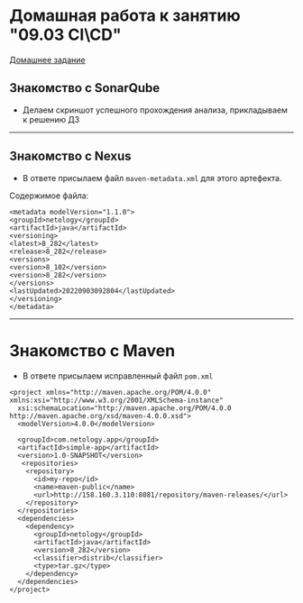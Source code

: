# Домашная работа к занятию "09.03 CI\CD"

[Домашнее задание](https://github.com/netology-code/mnt-homeworks/tree/MNT-13/09-ci-03-cicd) 

## Знакомство с SonarQube
- Делаем скриншот успешного прохождения анализа, прикладываем к решению ДЗ

---
## Знакомство с Nexus
- В ответе присылаем файл `maven-metadata.xml` для этого артефекта.

Содержимое файла:
```
<metadata modelVersion="1.1.0">
<groupId>netology</groupId>
<artifactId>java</artifactId>
<versioning>
<latest>8_282</latest>
<release>8_282</release>
<versions>
<version>8_102</version>
<version>8_282</version>
</versions>
<lastUpdated>20220903092804</lastUpdated>
</versioning>
</metadata>
```

---
# Знакомство с Maven
- В ответе присылаем исправленный файл `pom.xml`

```
<project xmlns="http://maven.apache.org/POM/4.0.0" xmlns:xsi="http://www.w3.org/2001/XMLSchema-instance"
  xsi:schemaLocation="http://maven.apache.org/POM/4.0.0 http://maven.apache.org/xsd/maven-4.0.0.xsd">
  <modelVersion>4.0.0</modelVersion>
 
  <groupId>com.netology.app</groupId>
  <artifactId>simple-app</artifactId>
  <version>1.0-SNAPSHOT</version>
   <repositories>
    <repository>
      <id>my-repo</id>
      <name>maven-public</name>
      <url>http://158.160.3.110:8081/repository/maven-releases/</url>
    </repository>
  </repositories>
  <dependencies>
    <dependency>
      <groupId>netology</groupId>
      <artifactId>java</artifactId>
      <version>8_282</version>
      <classifier>distrib</classifier>
      <type>tar.gz</type>
    </dependency>
  </dependencies>
</project>
```

